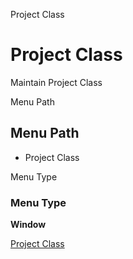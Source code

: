 
Project Class
# Project Class


Maintain Project Class

Menu Path
## Menu Path



- Project Class

Menu Type
### Menu Type

**Window**


[Project Class](functional-guide/window/window-project-class.md)
